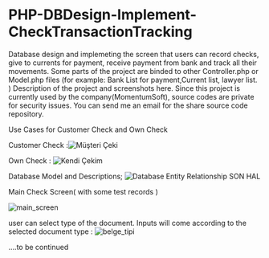 # PHP-DBDesign-Implement-CheckTransactionTracking
Database design and implemeting the screen that users can record checks, give to currents for payment, receive payment from bank and track all their movements. Some parts of the project are binded to other Controller.php or Model.php files (for example: Bank List for payment,Current list, lawyer list. ) Description of the project and screenshots here. Since this project is currently used by the company(MomentumSoft), source codes are private for security issues. You can send me an email for the share source code repository.

Use Cases for Customer Check and Own Check

Customer Check :![Müşteri Çeki](https://user-images.githubusercontent.com/82888052/158776137-41144d04-ef9c-402a-b7e2-881a9ba7f48d.jpeg)

Own Check : 
![Kendi Çekim](https://user-images.githubusercontent.com/82888052/158776186-765306db-f7a4-466d-b610-541830009925.jpeg)


Database Model and Descriptions;
![Database Entity Relationship SON HAL](https://user-images.githubusercontent.com/82888052/158775472-61b1d25a-81fc-4936-8f40-950d6913f47f.PNG)

Main Check Screen( with some test records ) 

![main_screen](https://user-images.githubusercontent.com/82888052/158779006-c4ccb47b-2f1c-4cc9-9ff3-2eadd90dff83.jpg)

user can select type of the document. Inputs will come according to the selected document type : 
![belge_tipi](https://user-images.githubusercontent.com/82888052/158779655-9e0776f5-a93e-4b68-becd-ba0366a76df4.png)


....to be continued

